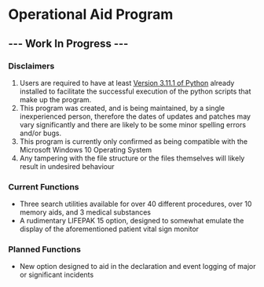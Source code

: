# Operational Aid Program

## ---  Work In Progress  ---

### Disclaimers
1. Users are required to have at least [Version 3.11.1 of Python](https://www.python.org/ftp/python/3.11.1/python-3.11.1-amd64.exe) already installed to facilitate the successful execution of the python scripts that make up the program.
2. This program was created, and is being maintained, by a single inexperienced person, therefore the dates of updates and patches may vary significantly and there are likely to be some minor spelling errors and/or bugs.
3. This program is currently only confirmed as being compatible with the Microsoft Windows 10 Operating System
4. Any tampering with the file structure or the files themselves will likely result in undesired behaviour

### Current Functions
- Three search utilities available for over 40 different procedures, over 10 memory aids, and 3 medical substances
- A rudimentary LIFEPAK 15 option, designed to somewhat emulate the display of the aforementioned patient vital sign monitor

### Planned Functions
- New option designed to aid in the declaration and event logging of major or significant incidents